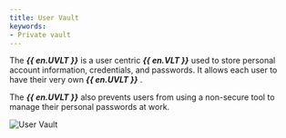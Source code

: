 ```yaml
---
title: User Vault
keywords:
- Private vault
---
```


The ***{{ en.UVLT }}*** is a user centric ***{{ en.VLT }}***   used to store personal account information, credentials, and passwords. It allows each user to have their very own   ***{{ en.UVLT }}*** .  

The ***{{ en.UVLT }}*** also prevents users from using a non-secure tool to manage their personal passwords at work. 

![User Vault](https://webdevolutions.azureedge.net/docs/en/server/ServerOp8026.png) 

